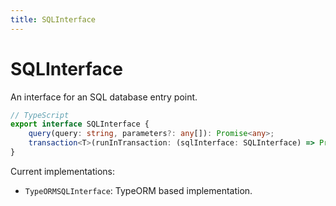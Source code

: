```yaml
---
title: SQLInterface
---
```


# SQLInterface

An interface for an SQL database entry point.

```typescript
// TypeScript
export interface SQLInterface {
    query(query: string, parameters?: any[]): Promise<any>;
    transaction<T>(runInTransaction: (sqlInterface: SQLInterface) => Promise<T>): Promise<T>;
}
```

Current implementations:

- `TypeORMSQLInterface`: TypeORM based implementation.
